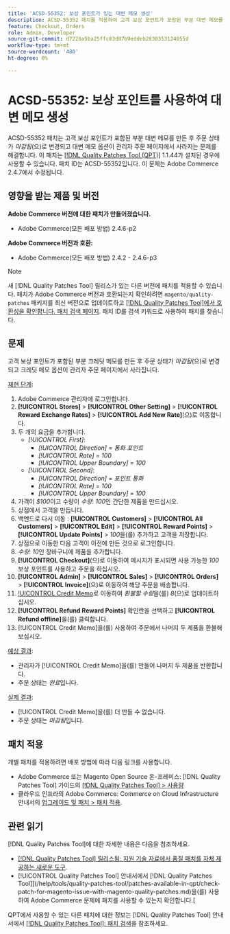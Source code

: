 ```yaml
---
title: 'ACSD-55352: 보상 포인트가 있는 대변 메모 생성'
description: ACSD-55352 패치를 적용하여 고객 보상 포인트가 포함된 부분 대변 메모를 만든 후 주문 상태가 *마감됨*으로 변경되고 관리자 주문 페이지에서 대변 메모 옵션이 사라지는 Adobe Commerce 문제를 해결합니다.
feature: Checkout, Orders
role: Admin, Developer
source-git-commit: d722ba5ba25ffc03d87b9eddeb2830353124055d
workflow-type: tm+mt
source-wordcount: '480'
ht-degree: 0%

---
```


# ACSD-55352: 보상 포인트를 사용하여 대변 메모 생성

ACSD-55352 패치는 고객 보상 포인트가 포함된 부분 대변 메모를 만든 후 주문 상태가 *마감됨*(으)로 변경되고 대변 메모 옵션이 관리자 주문 페이지에서 사라지는 문제를 해결합니다. 이 패치는 [[!DNL Quality Patches Tool (QPT)]](https://experienceleague.adobe.com/en/docs/commerce-knowledge-base/kb/announcements/commerce-announcements/magento-quality-patches-released-new-tool-to-self-serve-quality-patches) 1.1.44가 설치된 경우에 사용할 수 있습니다. 패치 ID는 ACSD-55352입니다. 이 문제는 Adobe Commerce 2.4.7에서 수정됩니다.

## 영향을 받는 제품 및 버전

**Adobe Commerce 버전에 대한 패치가 만들어졌습니다.**

* Adobe Commerce(모든 배포 방법) 2.4.6-p2

**Adobe Commerce 버전과 호환:**

* Adobe Commerce(모든 배포 방법) 2.4.2 - 2.4.6-p3

>[!NOTE]
>
>새 [!DNL Quality Patches Tool] 릴리스가 있는 다른 버전에 패치를 적용할 수 있습니다. 패치가 Adobe Commerce 버전과 호환되는지 확인하려면 `magento/quality-patches` 패키지를 최신 버전으로 업데이트하고 [[!DNL Quality Patches Tool]에서 호환성을 확인합니다. 패치 검색 페이지](https://experienceleague.adobe.com/tools/commerce-quality-patches/index.html). 패치 ID를 검색 키워드로 사용하여 패치를 찾습니다.

## 문제

고객 보상 포인트가 포함된 부분 크레딧 메모를 만든 후 주문 상태가 *마감됨*(으)로 변경되고 크레딧 메모 옵션이 관리자 주문 페이지에서 사라집니다.

<u>재현 단계</u>:

1. Adobe Commerce 관리자에 로그인합니다.
2. **[!UICONTROL Stores]** > **[!UICONTROL Other Setting]** > **[!UICONTROL Reward Exchange Rates]** > **[!UICONTROL Add New Rate]**(으)로 이동합니다.
3. 두 개의 요금을 추가합니다.
   * *[!UICONTROL First]*:
      * *[!UICONTROL Direction]* = *통화 포인트*
      * *[!UICONTROL Rate]* = *100*
      * *[!UICONTROL Upper Boundary]* = *100*
   * *[!UICONTROL Second]*:
      * *[!UICONTROL Direction]* = *포인트 통화*
      * *[!UICONTROL Rate]* = *100*
      * *[!UICONTROL Upper Boundary]* = *100*
4. 가격이 *$100*&#x200B;이고 수량이 *수량*: *100*&#x200B;인 간단한 제품을 만드십시오.
5. 상점에서 고객을 만듭니다.
6. 백엔드로 다시 이동 : **[!UICONTROL Customers]** > **[!UICONTROL All Customers]** > **[!UICONTROL Edit]** > **[!UICONTROL Reward Points]** > **[!UICONTROL Update Points]** > *100*&#x200B;을(를) 추가하고 고객을 저장합니다.
7. 상점으로 이동한 다음 고객이 이전에 만든 것으로 로그인합니다.
8. *수량*: *10*&#x200B;인 장바구니에 제품을 추가합니다.
9. **[!UICONTROL Checkout]**(으)로 이동하여 메시지가 표시되면 사용 가능한 *100* 보상 포인트를 사용하고 주문을 하십시오.
10. **[!UICONTROL Admin]** > **[!UICONTROL Sales]** > **[!UICONTROL Orders]** > **[!UICONTROL Invoice]**(으)로 이동하여 해당 주문을 배송합니다.
11. [!UICONTROL Credit Memo](으)로 이동하여 *환불할 수량*&#x200B;을(를) *8*(으)로 업데이트하십시오.
12. **[!UICONTROL Refund Reward Points]** 확인란을 선택하고 **[!UICONTROL Refund offline]**&#x200B;을(를) 클릭합니다.
13. [!UICONTROL Credit Memo]을(를) 사용하여 주문에서 나머지 두 제품을 환불해 보십시오.

<u>예상 결과</u>:

* 관리자가 [!UICONTROL Credit Memo]을(를) 만들어 나머지 두 제품을 반환합니다.
* 주문 상태는 *완료*&#x200B;입니다.

<u>실제 결과</u>:

* [!UICONTROL Credit Memo]을(를) 더 만들 수 없습니다.
* 주문 상태는 *마감됨*&#x200B;입니다.

## 패치 적용

개별 패치를 적용하려면 배포 방법에 따라 다음 링크를 사용합니다.

* Adobe Commerce 또는 Magento Open Source 온-프레미스: [!DNL Quality Patches Tool] 가이드의 [[!DNL Quality Patches Tool] > 사용량](https://experienceleague.adobe.com/docs/commerce-operations/tools/quality-patches-tool/usage.html)
* 클라우드 인프라의 Adobe Commerce: Commerce on Cloud Infrastructure 안내서의 [업그레이드 및 패치 > 패치 적용](https://experienceleague.adobe.com/docs/commerce-cloud-service/user-guide/develop/upgrade/apply-patches.html).

## 관련 읽기

[!DNL Quality Patches Tool]에 대한 자세한 내용은 다음을 참조하세요.

* [[!DNL Quality Patches Tool] 릴리스됨: 지원 기술 자료에서 품질 패치를 자체 제공하는 새로운 도구](https://experienceleague.adobe.com/en/docs/commerce-knowledge-base/kb/announcements/commerce-announcements/magento-quality-patches-released-new-tool-to-self-serve-quality-patches).
* [!UICONTROL Quality Patches Tool] 안내서에서  [!DNL Quality Patches Tool]](/help/tools/quality-patches-tool/patches-available-in-qpt/check-patch-for-magento-issue-with-magento-quality-patches.md)을(를) 사용하여 Adobe Commerce 문제에 패치를 사용할 수 있는지 확인합니다.[


QPT에서 사용할 수 있는 다른 패치에 대한 정보는 [!DNL Quality Patches Tool] 안내서에서 [[!DNL Quality Patches Tool]: 패치 검색](https://experienceleague.adobe.com/tools/commerce-quality-patches/index.html)을 참조하세요.
